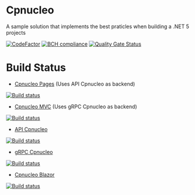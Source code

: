# Cpnucleo 
A sample solution that implements the best praticles when building a .NET 5 projects

[![CodeFactor](https://www.codefactor.io/repository/github/jonathanperis/cpnucleo/badge)](https://www.codefactor.io/repository/github/jonathanperis/cpnucleo) [![BCH compliance](https://bettercodehub.com/edge/badge/jonathanperis/cpnucleo?branch=master)](https://bettercodehub.com/) [![Quality Gate Status](https://sonarcloud.io/api/project_badges/measure?project=jonathanperis_cpnucleo&metric=alert_status)](https://sonarcloud.io/dashboard?id=jonathanperis_cpnucleo)

# Build Status

- [Cpnucleo Pages](https://cpnucleo-pages.azurewebsites.net) (Uses API Cpnucleo as backend)

[![Build status](https://dev.azure.com/peris-studio/cpnucleo/_apis/build/status/Cpnucleo%20-%20Pages%20-%20ASP.NET%20Core%20-%20CI)](https://dev.azure.com/peris-studio/cpnucleo/_build/latest?definitionId=7)

- [Cpnucleo MVC](https://cpnucleo-mvc.azurewebsites.net) (Uses gRPC Cpnucleo as backend)

[![Build status](https://dev.azure.com/peris-studio/cpnucleo/_apis/build/status/Cpnucleo%20-%20MVC%20-%20ASP.NET%20Core%20-%20CI)](https://dev.azure.com/peris-studio/cpnucleo/_build/latest?definitionId=9)

- [API Cpnucleo](https://api-cpnucleo.azurewebsites.net/swagger)

[![Build status](https://dev.azure.com/peris-studio/cpnucleo/_apis/build/status/API%20-%20Cpnucleo%20-%20ASP.NET%20Core%20-%20CI)](https://dev.azure.com/peris-studio/cpnucleo/_build/latest?definitionId=8)

- [gRPC Cpnucleo](https://grpc-cpnucleo.azurewebsites.net)

[![Build status](https://dev.azure.com/peris-studio/cpnucleo/_apis/build/status/GRPC%20-%20Cpnucleo%20-%20ASP.NET%20Core%20-%20CI)](https://dev.azure.com/peris-studio/cpnucleo/_build/latest?definitionId=11)

- [Cpnucleo Blazor](https://cpnucleo-blazor.azurewebsites.net)

[![Build status](https://dev.azure.com/peris-studio/cpnucleo/_apis/build/status/Cpnucleo%20-%20Blazor%20-%20ASP.NET%20Core%20-%20CI)](https://dev.azure.com/peris-studio/cpnucleo/_build/latest?definitionId=10)
